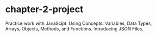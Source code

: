 # chapter-2-project
Practice work with JavaScipt.  Using Concepts: Variables, Data Types, Arrays, Objects, Methods, and Functions.  Introducing JSON Files.
